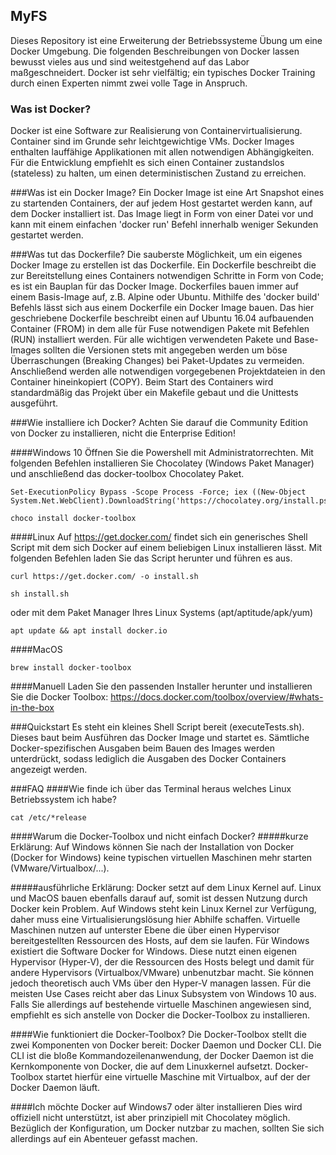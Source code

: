 ## MyFS
Dieses Repository ist eine Erweiterung der Betriebssysteme Übung um eine Docker Umgebung.
Die folgenden Beschreibungen von Docker lassen bewusst vieles aus und sind weitestgehend auf das Labor maßgeschneidert.
Docker ist sehr vielfältig; ein typisches Docker Training durch einen Experten nimmt zwei volle Tage in Anspruch.

### Was ist Docker?
Docker ist eine Software zur Realisierung von Containervirtualisierung. Container sind im Grunde sehr leichtgewichtige VMs. Docker Images enthalten lauffähige Applikationen mit allen notwendigen Abhängigkeiten.
Für die Entwicklung empfiehlt es sich einen Container zustandslos (stateless) zu halten, um einen deterministischen Zustand zu erreichen.

###Was ist ein Docker Image?
Ein Docker Image ist eine Art Snapshot eines zu startenden Containers, der auf jedem Host gestartet werden kann, auf dem Docker installiert ist.
Das Image liegt in Form von einer Datei vor und kann mit einem einfachen 'docker run' Befehl innerhalb weniger Sekunden gestartet werden.

###Was tut das Dockerfile?
Die sauberste Möglichkeit, um ein eigenes Docker Image zu erstellen ist das Dockerfile. Ein Dockerfile beschreibt die zur Bereitstellung eines Containers notwendigen Schritte in Form von Code; es ist ein Bauplan für das Docker Image.
Dockerfiles bauen immer auf einem Basis-Image auf, z.B. Alpine oder Ubuntu. Mithilfe des 'docker build' Befehls lässt sich aus einem Dockerfile ein Docker Image bauen.
Das hier geschriebene Dockerfile beschreibt einen auf Ubuntu 16.04 aufbauenden Container (FROM) in dem alle für Fuse notwendigen Pakete mit Befehlen (RUN) installiert werden.
Für alle wichtigen verwendeten Pakete und Base-Images sollten die Versionen stets mit angegeben werden um böse Überraschungen (Breaking Changes) bei Paket-Updates zu vermeiden. Anschließend werden alle notwendigen vorgegebenen Projektdateien in den Container hineinkopiert (COPY).
Beim Start des Containers wird standardmäßig das Projekt über ein Makefile gebaut und die Unittests ausgeführt.

###Wie installiere ich Docker?
Achten Sie darauf die Community Edition von Docker zu installieren, nicht die Enterprise Edition!

####Windows 10
Öffnen Sie die Powershell mit Administratorrechten.
Mit folgenden Befehlen installieren Sie Chocolatey (Windows Paket Manager) und anschließend das docker-toolbox Chocolatey Paket.
```
Set-ExecutionPolicy Bypass -Scope Process -Force; iex ((New-Object System.Net.WebClient).DownloadString('https://chocolatey.org/install.ps1'))

choco install docker-toolbox
```
####Linux
Auf https://get.docker.com/ findet sich ein generisches Shell Script mit dem sich Docker auf einem beliebigen Linux installieren lässt.
Mit folgenden Befehlen laden Sie das Script herunter und führen es aus.
```
curl https://get.docker.com/ -o install.sh

sh install.sh
```
oder mit dem Paket Manager Ihres Linux Systems (apt/aptitude/apk/yum)
```
apt update && apt install docker.io
```

####MacOS
```
brew install docker-toolbox
```


####Manuell
Laden Sie den passenden Installer herunter und installieren Sie die Docker Toolbox:
https://docs.docker.com/toolbox/overview/#whats-in-the-box


###Quickstart
Es steht ein kleines Shell Script bereit (executeTests.sh).
Dieses baut beim Ausführen das Docker Image und startet es.
Sämtliche Docker-spezifischen Ausgaben beim Bauen des Images werden unterdrückt, sodass lediglich die Ausgaben des Docker Containers angezeigt werden.


###FAQ
####Wie finde ich über das Terminal heraus welches Linux Betriebssystem ich habe?
```
cat /etc/*release
```
####Warum die Docker-Toolbox und nicht einfach Docker?
#####kurze Erklärung:
Auf Windows können Sie nach der Installation von Docker (Docker for Windows) keine typischen virtuellen Maschinen mehr starten (VMware/Virtualbox/...).

#####ausführliche Erklärung:
Docker setzt auf dem Linux Kernel auf.
Linux und MacOS bauen ebenfalls darauf auf, somit ist dessen Nutzung durch Docker kein Problem.
Auf Windows steht kein Linux Kernel zur Verfügung, daher muss eine Virtualisierungslösung hier Abhilfe schaffen.
Virtuelle Maschinen nutzen auf unterster Ebene die über einen Hypervisor bereitgestellten Ressourcen des Hosts, auf dem sie laufen. Für Windows existiert die Software Docker for Windows. Diese nutzt einen eigenen Hypervisor (Hyper-V), der die Ressourcen des Hosts belegt und damit für andere Hypervisors (Virtualbox/VMware) unbenutzbar macht.
Sie können jedoch theoretisch auch VMs über den Hyper-V managen lassen. Für die meisten Use Cases reicht aber das Linux Subsystem von Windows 10 aus. Falls Sie allerdings auf bestehende virtuelle Maschinen angewiesen sind, empfiehlt es sich anstelle von Docker die Docker-Toolbox zu installieren.

####Wie funktioniert die Docker-Toolbox?
Die Docker-Toolbox stellt die zwei Komponenten von Docker bereit: Docker Daemon und Docker CLI.
Die CLI ist die bloße Kommandozeilenanwendung, der Docker Daemon ist die Kernkomponente von Docker, die auf dem Linuxkernel aufsetzt. Docker-Toolbox startet hierfür eine virtuelle Maschine mit Virtualbox, auf der der Docker Daemon läuft.

####Ich möchte Docker auf Windows7 oder älter installieren
Dies wird offiziell nicht unterstützt, ist aber prinzipiell mit Chocolatey möglich.
Bezüglich der Konfiguration, um Docker nutzbar zu machen, sollten Sie sich allerdings auf ein Abenteuer gefasst machen.
